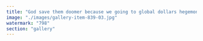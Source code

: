 ```yaml
---
title: "God save them doomer because we going to global dollars hegemony $eth $sol"
image: "./images/gallery-item-839-03.jpg"
watermark: "798"
section: "gallery"
---
```

